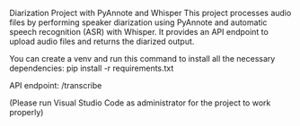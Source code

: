 Diarization Project with PyAnnote and Whisper
This project processes audio files by performing speaker diarization using PyAnnote and automatic speech recognition (ASR) with Whisper. It provides an API endpoint to upload audio files and returns the diarized output.

You can create a venv and run this command to install all the necessary dependencies: pip install -r requirements.txt

API endpoint: /transcribe

(Please run Visual Studio Code as administrator for the project to work properly)
